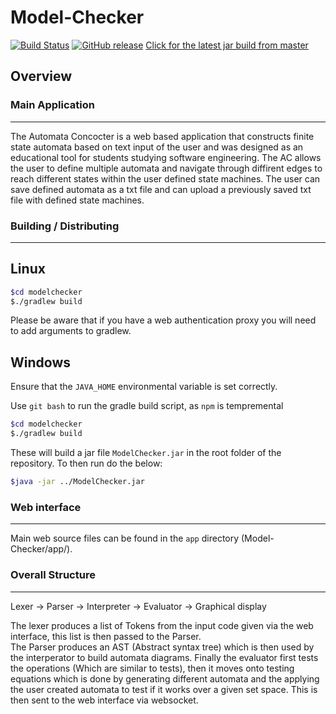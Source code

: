 # Model-Checker 

[![Build Status](https://img.shields.io/travis/davidstreader/Model-Checker.svg)](https://jenkins.tangentmc.net/job/Model-Checker/)
[![GitHub release](https://img.shields.io/github/release/davidstreader/Model-Checker.svg)](https://github.com/davidstreader/Model-Checker/releases)
[Click for the latest jar build from master](https://jenkins.tangentmc.net/job/Model-Checker)

## Overview

### Main Application

----------------------- 

The Automata Concocter is a web based application that
constructs finite state automata based on text input of the user and was
designed as an educational tool for students studying software engineering. The
AC allows the user to define multiple automata and navigate through diffirent
edges to reach different states within the user defined state machines. The user
can save defined automata as a txt file and can upload a previously saved txt
file with defined state machines.

### Building / Distributing

-----------------------

## Linux
```bash 
$cd modelchecker
$./gradlew build
```
Please be aware that if you have a web authentication proxy you will need to add arguments to gradlew.

## Windows
Ensure that the `JAVA_HOME` environmental variable is set correctly.

Use `git bash` to run the gradle build script, as `npm` is tempremental
```bash
$cd modelchecker
$./gradlew build
```

These will build a jar file `ModelChecker.jar` in the root folder of the
repository.
To then run do the below:
```bash
$java -jar ../ModelChecker.jar
```

### Web interface

-----------------------

Main web source files can be found in the `app` directory
(Model-Checker/app/).


### Overall Structure

-----------------------

Lexer -> Parser -> Interpreter -> Evaluator -> Graphical display

The lexer produces a list of Tokens from the input code given via the web interface, this list is then passed to the Parser.  
The Parser produces an AST (Abstract syntax tree) which is then used by the interperator to build automata diagrams.
Finally the evaluator first tests the operations (Which are similar to tests), then it moves onto testing equations which is done by generating different automata and the applying 
the user created automata to test if it works over a given set space.
This is then sent to the web interface via websocket.
